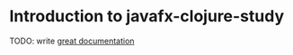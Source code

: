 # Introduction to javafx-clojure-study

TODO: write [great documentation](http://jacobian.org/writing/great-documentation/what-to-write/)

